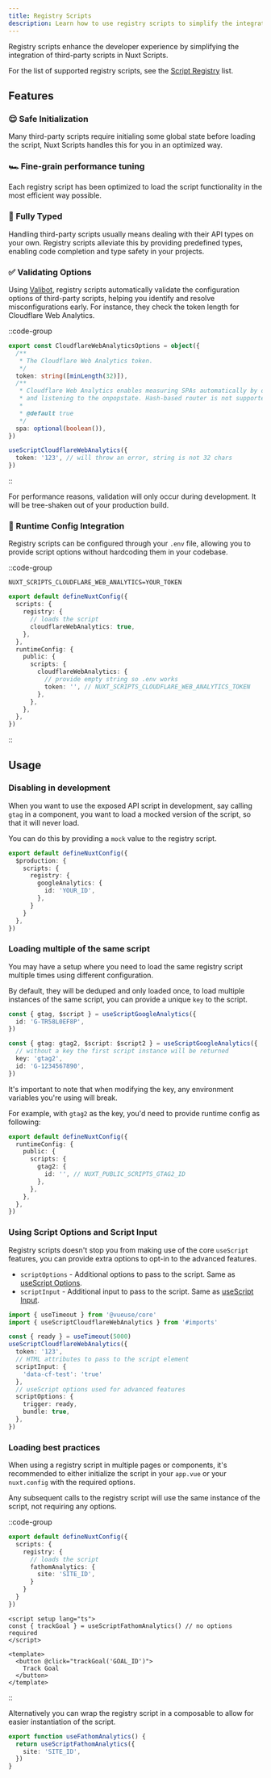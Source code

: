 ```yaml
---
title: Registry Scripts
description: Learn how to use registry scripts to simplify the integration of third-party scripts in Nuxt Scripts.
---
```


Registry scripts enhance the developer experience by simplifying the integration of third-party scripts in Nuxt Scripts.

For the list of supported registry scripts, see the [Script Registry](/scripts) list.

## Features

### 😌 Safe Initialization

Many third-party scripts require initialing some global state before loading the script, Nuxt Scripts handles this for you
in an optimized way.

### 🏎️ Fine-grain performance tuning

Each registry script has been optimized to load the script functionality in the most efficient way possible.

### 📜 Fully Typed

Handling third-party scripts usually means dealing with their API types on your own. Registry scripts alleviate this by providing predefined types, enabling code completion and type safety in your projects.

### ✅ Validating Options

Using [Valibot](https://github.com/fabian-hiller/valibot), registry scripts automatically validate the configuration options of third-party scripts, helping you identify and resolve misconfigurations early. For instance, they check the token length for Cloudflare Web Analytics.

::code-group

```ts [Schema]
export const CloudflareWebAnalyticsOptions = object({
  /**
   * The Cloudflare Web Analytics token.
   */
  token: string([minLength(32)]),
  /**
   * Cloudflare Web Analytics enables measuring SPAs automatically by overriding the History API’s pushState function
   * and listening to the onpopstate. Hash-based router is not supported.
   *
   * @default true
   */
  spa: optional(boolean()),
})
```

```ts [Example]
useScriptCloudflareWebAnalytics({
  token: '123', // will throw an error, string is not 32 chars
})
```

::

For performance reasons, validation will only occur during development. It will be tree-shaken out of your production build.

### 🤫 Runtime Config Integration

Registry scripts can be configured through your `.env` file, allowing you to provide script options without hardcoding them in your codebase.

::code-group

```text [.env]
NUXT_SCRIPTS_CLOUDFLARE_WEB_ANALYTICS=YOUR_TOKEN
```

```ts [nuxt.config.ts]
export default defineNuxtConfig({
  scripts: {
    registry: {
      // loads the script
      cloudflareWebAnalytics: true,
    },
  },
  runtimeConfig: {
    public: {
      scripts: {
        cloudflareWebAnalytics: {
          // provide empty string so .env works
          token: '', // NUXT_SCRIPTS_CLOUDFLARE_WEB_ANALYTICS_TOKEN
        },
      },
    },
  },
})
```

::

## Usage

### Disabling in development

When you want to use the exposed API script in development, say calling `gtag` in a component, you want to load a mocked version
of the script, so that it will never load.

You can do this by providing a `mock` value to the registry script.

```ts [nuxt.config.ts]
export default defineNuxtConfig({
  $production: {
    scripts: {
      registry: {
        googleAnalytics: {
          id: 'YOUR_ID',
        },
      }
    }
  },
})
```

### Loading multiple of the same script

You may have a setup where you need to load the same registry script multiple times
using different configuration. 

By default, they will be deduped and only loaded once, to load multiple instances of the same script, you can provide a unique `key` to the script.

```ts
const { gtag, $script } = useScriptGoogleAnalytics({
  id: 'G-TR58L0EF8P',
})

const { gtag: gtag2, $script: $script2 } = useScriptGoogleAnalytics({
  // without a key the first script instance will be returned
  key: 'gtag2',
  id: 'G-1234567890',
})
```

It's important to note that when modifying the key, any environment variables you're using will break.

For example, with `gtag2` as the key, you'd need to provide runtime config as following:

```ts
export default defineNuxtConfig({
  runtimeConfig: {
    public: {
      scripts: {
        gtag2: {
          id: '', // NUXT_PUBLIC_SCRIPTS_GTAG2_ID
        },
      },
    },
  },
})
```

### Using Script Options and Script Input

Registry scripts doesn't stop you from making use of the core `useScript` features, you can provide extra options to opt-in to the advanced features.

- `scriptOptions` - Additional options to pass to the script. Same as [useScript Options](/docs/api/use-script#scriptoptions).
- `scriptInput` - Additional input to pass to the script. Same as [useScript Input](/docs/api/use-script#scriptinput).

```ts
import { useTimeout } from '@vueuse/core'
import { useScriptCloudflareWebAnalytics } from '#imports'

const { ready } = useTimeout(5000)
useScriptCloudflareWebAnalytics({
  token: '123',
  // HTML attributes to pass to the script element
  scriptInput: {
    'data-cf-test': 'true'
  },
  // useScript options used for advanced features
  scriptOptions: {
    trigger: ready,
    bundle: true,
  },
})
```

### Loading best practices

When using a registry script in multiple pages or components, it's recommended to either initialize the script in your `app.vue` or your
`nuxt.config` with the required options.

Any subsequent calls to the registry script will use the same instance of the script, not requiring any options.

::code-group

```ts [nuxt.config.ts]
export default defineNuxtConfig({
  scripts: {
    registry: {
      // loads the script
      fathomAnalytics: {
        site: 'SITE_ID',
      }
    }
  }
})
```

```vue [components/any-component.vue]
<script setup lang="ts">
const { trackGoal } = useScriptFathomAnalytics() // no options required
</script>

<template>
  <button @click="trackGoal('GOAL_ID')">
    Track Goal
  </button>
</template>
```

::

Alternatively you can wrap the registry script in a composable to allow for easier instantiation of the script.

```ts
export function useFathomAnalytics() {
  return useScriptFathomAnalytics({
    site: 'SITE_ID',
  })
}
```
